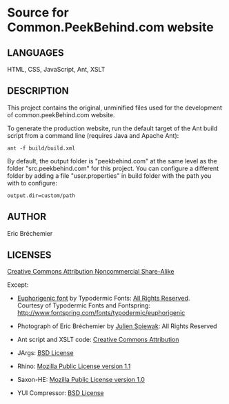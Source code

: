 Source for Common.PeekBehind.com website
========================================

LANGUAGES
---------

HTML, CSS, JavaScript, Ant, XSLT

DESCRIPTION
-----------

This project contains the original, unminified files used for
the development of common.peekBehind.com website.

To generate the production website, run the default target of the
Ant build script from a command line (requires Java and Apache Ant):

    ant -f build/build.xml

By default, the output folder is "peekbehind.com" at the same level
as the folder "src.peekbehind.com" for this project. You can configure
a different folder by adding a file "user.properties" in build folder
with the path you with to configure:

    output.dir=custom/path

AUTHOR
------

Eric Bréchemier

LICENSES
--------

[Creative Commons Attribution Noncommercial Share-Alike][CC-BY-NC-SA]

Except:

* [Euphorigenic font][EUPHORIGENIC]
  by Typodermic Fonts: [All Rights Reserved][EUPHORIGENIC-LICENSE].  
  Courtesy of Typodermic Fonts and Fontspring:  
  http://www.fontspring.com/fonts/typodermic/euphorigenic

* Photograph of Eric Bréchemier
  by [Julien Spiewak][JULIEN-SPIEWAK]: All Rights Reserved

* Ant script and XSLT code: [Creative Commons Attribution][CC-BY]
* JArgs: [BSD License][JARGS-BSD]
* Rhino: [Mozilla Public License version 1.1][MPL-1.1]
* Saxon-HE: [Mozilla Public License version 1.0][MPL-1.0]
* YUI Compressor: [BSD License][YUICOMPRESSOR-BSD]

[CC-BY]: https://creativecommons.org/licenses/by/3.0/
[CC-BY-NC-SA]: https://creativecommons.org/licenses/by-nc-sa/3.0/
[EUPHORIGENIC]: http://typodermicfonts.com/euphorigenic-font/
[EUPHORIGENIC-LICENSE]: http://www.fontspring.com/lic/qqz1p0elum
[JARGS-BSD]: http://github.com/purcell/jargs/blob/master/LICENCE
[JULIEN-SPIEWAK]: http://www.julienspiewak.com/
[MPL-1.0]: http://www.mozilla.org/MPL/1.0/index.txt
[MPL-1.1]: http://www.mozilla.org/MPL/1.1/index.txt
[YUICOMPRESSOR-BSD]: https://github.com/yui/yuicompressor/blob/master/LICENSE.TXT
